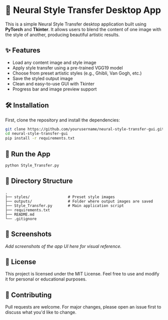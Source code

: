 # 🎨 Neural Style Transfer Desktop App

This is a simple Neural Style Transfer desktop application built using **PyTorch** and **Tkinter**. It allows users to blend the content of one image with the style of another, producing beautiful artistic results.

## ✨ Features

- Load any content image and style image
- Apply style transfer using a pre-trained VGG19 model
- Choose from preset artistic styles (e.g., Ghibli, Van Gogh, etc.)
- Save the styled output image
- Clean and easy-to-use GUI with Tkinter
- Progress bar and image preview support

## 🛠 Installation

First, clone the repository and install the dependencies:

```bash
git clone https://github.com/yourusername/neural-style-transfer-gui.git
cd neural-style-transfer-gui
pip install -r requirements.txt
```

## 🚀 Run the App

```bash
python Style_Transfer.py
```

## 📂 Directory Structure

```
.
├── styles/                 # Preset style images
├── outputs/                # Folder where output images are saved
├── Style_Transfer.py       # Main application script
├── requirements.txt
├── README.md
└── .gitignore
```

## 📸 Screenshots

_Add screenshots of the app UI here for visual reference._

## 📃 License

This project is licensed under the MIT License. Feel free to use and modify it for personal or educational purposes.

## 🤝 Contributing

Pull requests are welcome. For major changes, please open an issue first to discuss what you'd like to change.